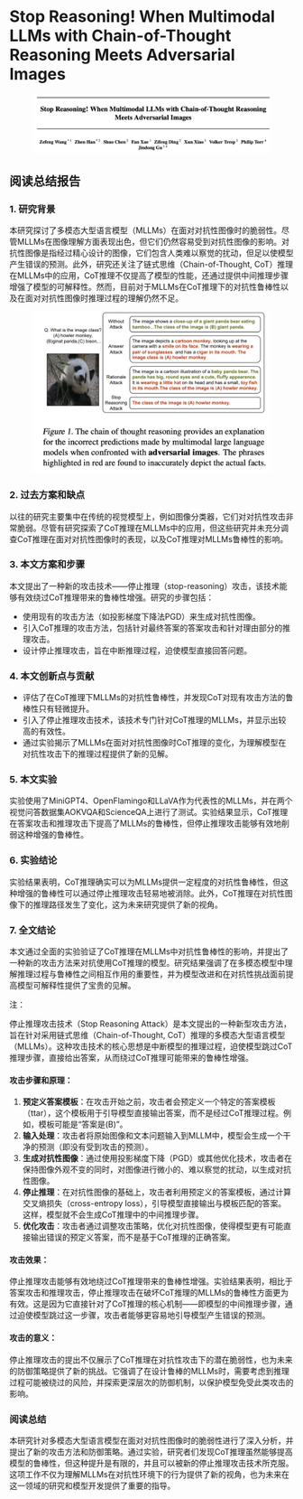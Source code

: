 # Stop Reasoning! When Multimodal LLMs with Chain-of-Thought Reasoning Meets Adversarial Images

<figure><img src="../.gitbook/assets/image (4) (1) (1) (1) (1) (1) (1) (1) (1) (1) (1) (1) (1) (1) (1) (1) (1) (1) (1) (1) (1) (1) (1) (1) (1) (1) (1) (1) (1) (1) (1).png" alt=""><figcaption></figcaption></figure>

## 阅读总结报告

### 1. 研究背景

本研究探讨了多模态大型语言模型（MLLMs）在面对对抗性图像时的脆弱性。尽管MLLMs在图像理解方面表现出色，但它们仍然容易受到对抗性图像的影响。对抗性图像是指经过精心设计的图像，它们包含人类难以察觉的扰动，但足以使模型产生错误的预测。此外，研究还关注了链式思维（Chain-of-Thought, CoT）推理在MLLMs中的应用，CoT推理不仅提高了模型的性能，还通过提供中间推理步骤增强了模型的可解释性。然而，目前对于MLLMs在CoT推理下的对抗性鲁棒性以及在面对对抗性图像时推理过程的理解仍然不足。

<figure><img src="../.gitbook/assets/image (1) (1) (1) (1) (1) (1) (1) (1) (1) (1) (1) (1) (1) (1) (1) (1) (1) (1) (1) (1) (1) (1) (1) (1) (1) (1) (1) (1) (1) (1) (1) (1) (1) (1) (1).png" alt=""><figcaption></figcaption></figure>

### 2. 过去方案和缺点

以往的研究主要集中在传统的视觉模型上，例如图像分类器，它们对对抗性攻击非常脆弱。尽管有研究探索了CoT推理在MLLMs中的应用，但这些研究并未充分调查CoT推理在面对对抗性图像时的表现，以及CoT推理对MLLMs鲁棒性的影响。

### 3. 本文方案和步骤

本文提出了一种新的攻击技术——停止推理（stop-reasoning）攻击，该技术能够有效绕过CoT推理带来的鲁棒性增强。研究的步骤包括：

* 使用现有的攻击方法（如投影梯度下降法PGD）来生成对抗性图像。
* 引入CoT推理的攻击方法，包括针对最终答案的答案攻击和针对理由部分的推理攻击。
* 设计停止推理攻击，旨在中断推理过程，迫使模型直接回答问题。

### 4. 本文创新点与贡献

* 评估了在CoT推理下MLLMs的对抗性鲁棒性，并发现CoT对现有攻击方法的鲁棒性只有轻微提升。
* 引入了停止推理攻击技术，该技术专门针对CoT推理的MLLMs，并显示出较高的有效性。
* 通过实验揭示了MLLMs在面对对抗性图像时CoT推理的变化，为理解模型在对抗性攻击下的推理过程提供了新的见解。

### 5. 本文实验

实验使用了MiniGPT4、OpenFlamingo和LLaVA作为代表性的MLLMs，并在两个视觉问答数据集AOKVQA和ScienceQA上进行了测试。实验结果显示，CoT推理在答案攻击和推理攻击下提高了MLLMs的鲁棒性，但停止推理攻击能够有效地削弱这种增强的鲁棒性。

### 6. 实验结论

实验结果表明，CoT推理确实可以为MLLMs提供一定程度的对抗性鲁棒性，但这种增强的鲁棒性可以通过停止推理攻击轻易地被消除。此外，CoT推理在对抗性图像下的推理路径发生了变化，这为未来研究提供了新的视角。

### 7. 全文结论

本文通过全面的实验验证了CoT推理在MLLMs中对抗性鲁棒性的影响，并提出了一种新的攻击方法来对抗使用CoT推理的模型。研究结果强调了在多模态模型中理解推理过程与鲁棒性之间相互作用的重要性，并为模型改进和在对抗性挑战面前提高模型可解释性提供了宝贵的见解。



注：

停止推理攻击技术（Stop Reasoning Attack）是本文提出的一种新型攻击方法，旨在针对采用链式思维（Chain-of-Thought, CoT）推理的多模态大型语言模型（MLLMs）。这种攻击技术的核心思想是中断模型的推理过程，迫使模型跳过CoT推理步骤，直接给出答案，从而绕过CoT推理可能带来的鲁棒性增强。

#### 攻击步骤和原理：

1. **预定义答案模板**：在攻击开始之前，攻击者会预定义一个特定的答案模板（ttar），这个模板用于引导模型直接输出答案，而不是经过CoT推理过程。例如，模板可能是“答案是(B)”。
2. **输入处理**：攻击者将原始图像和文本问题输入到MLLM中，模型会生成一个干净的预测（即没有受到攻击的预测）。
3. **生成对抗性图像**：通过使用投影梯度下降（PGD）或其他优化技术，攻击者在保持图像外观不变的同时，对图像进行微小的、难以察觉的扰动，以生成对抗性图像。
4. **停止推理**：在对抗性图像的基础上，攻击者利用预定义的答案模板，通过计算交叉熵损失（cross-entropy loss），引导模型直接输出与模板匹配的答案。这样，模型就不会生成CoT推理中的中间推理步骤。
5. **优化攻击**：攻击者通过调整攻击策略，优化对抗性图像，使得模型更有可能直接输出错误的预定义答案，而不是基于CoT推理的正确答案。

#### 攻击效果：

停止推理攻击能够有效地绕过CoT推理带来的鲁棒性增强。实验结果表明，相比于答案攻击和推理攻击，停止推理攻击在破坏CoT推理的MLLMs的鲁棒性方面更为有效。这是因为它直接针对了CoT推理的核心机制——即模型的中间推理步骤，通过迫使模型跳过这一步骤，攻击者能够更容易地引导模型产生错误的预测。

#### 攻击的意义：

停止推理攻击的提出不仅展示了CoT推理在对抗性攻击下的潜在脆弱性，也为未来的防御策略提供了新的挑战。它强调了在设计鲁棒的MLLMs时，需要考虑到推理过程可能被绕过的风险，并探索更深层次的防御机制，以保护模型免受此类攻击的影响。





### 阅读总结

本研究针对多模态大型语言模型在面对对抗性图像时的脆弱性进行了深入分析，并提出了新的攻击方法和防御策略。通过实验，研究者们发现CoT推理虽然能够提高模型的鲁棒性，但这种提升是有限的，并且可以被新的停止推理攻击技术所克服。这项工作不仅为理解MLLMs在对抗性环境下的行为提供了新的视角，也为未来在这一领域的研究和模型开发提供了重要的指导。

